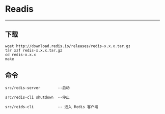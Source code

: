 # Readis

---

## 下载

```
wget http://download.redis.io/releases/redis-x.x.x.tar.gz
tar xzf redis-x.x.x.tar.gz
cd redis-x.x.x
make
```

## 命令

```
src/redis-server        --启动

src/redis-cli shutdown  --停止

src/reids-cli           -- 进入 Redis 客户端
```
